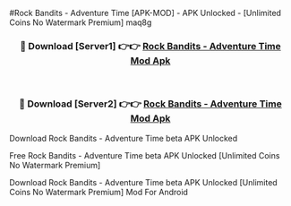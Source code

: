#Rock Bandits - Adventure Time [APK-MOD] - APK Unlocked - [Unlimited Coins No Watermark Premium] maq8g



<div align="center">

<h3>🔴 Download [Server1] 👉👉 <a href="https://momento.my/?title=Rock_Bandits_-_Adventure_Time">Rock Bandits - Adventure Time Mod Apk</a></h3><br>

<h3>🔴 Download [Server2] 👉👉 <a href="https://momento.my/?title=Rock_Bandits_-_Adventure_Time">Rock Bandits - Adventure Time Mod Apk</a></h3>
</div>



Download Rock Bandits - Adventure Time beta APK Unlocked

Free Rock Bandits - Adventure Time beta APK Unlocked [Unlimited Coins No Watermark Premium]

Download Rock Bandits - Adventure Time beta APK Unlocked [Unlimited Coins No Watermark Premium] Mod For Android
